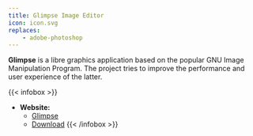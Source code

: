 ```yaml
---
title: Glimpse Image Editor
icon: icon.svg
replaces:
    - adobe-photoshop
---
```


**Glimpse** is a libre graphics application based on the popular GNU Image Manipulation Program. The project tries to improve the performance and user experience of the latter.

{{< infobox >}}
- **Website:**
    - [Glimpse](https://glimpse-editor.org/)
    - [Download](https://glimpse-editor.org/downloads/)
{{< /infobox >}}
